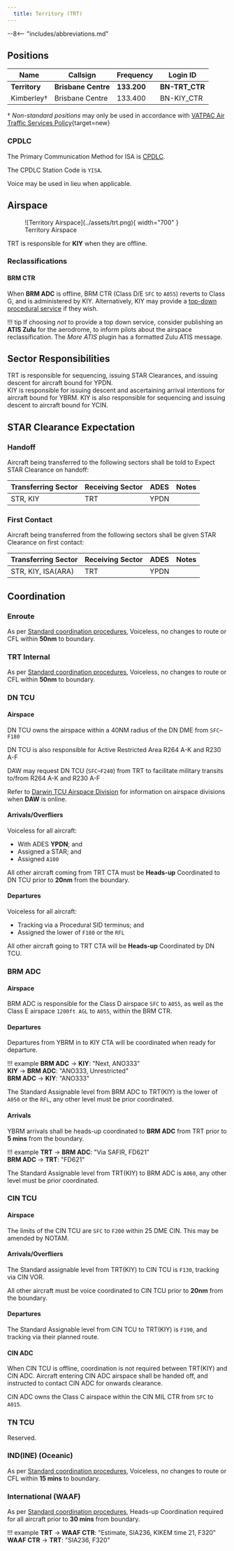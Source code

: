 ```yaml
---
  title: Territory (TRT)
---
```


--8<-- "includes/abbreviations.md"

## Positions
| Name | Callsign | Frequency | Login ID |
| ---- | -------- | --------- | -------- |
| **Territory** | **Brisbane Centre** | **133.200** | **BN-TRT_CTR** |
| Kimberley† | Brisbane Centre | 133.400 | BN-KIY_CTR |

† *Non-standard positions* may only be used in accordance with [VATPAC Air Traffic Services Policy](https://vatpac.org/publications/policies){target=new}

### CPDLC

The Primary Communication Method for ISA is [CPDLC](../../../client/cpdlc).

The CPDLC Station Code is `YISA`.

Voice may be used in lieu when applicable.

## Airspace

<figure markdown>
![Territory Airspace](../assets/trt.png){ width="700" }
  <figcaption>Territory Airspace</figcaption>
</figure>

TRT is responsible for **KIY** when they are offline.  

### Reclassifications
#### BRM CTR
When **BRM ADC** is offline, BRM CTR (Class D/E `SFC` to `A055`) reverts to Class G, and is administered by KIY. Alternatively, KIY may provide a [top-down procedural service](../../../aerodromes/Broome) if they wish.

!!! tip
    If choosing *not* to provide a top down service, consider publishing an **ATIS Zulu** for the aerodrome, to inform pilots about the airspace reclassification. The *More ATIS* plugin has a formatted Zulu ATIS message.

## Sector Responsibilities
TRT is responsible for sequencing, issuing STAR Clearances, and issuing descent for aircraft bound for YPDN.  
KIY is responsible for issuing descent and ascertaining arrival intentions for aircraft bound for YBRM.
KIY is also responsible for sequencing and issuing descent to aircraft bound for YCIN.

## STAR Clearance Expectation
### Handoff
Aircraft being transferred to the following sectors shall be told to Expect STAR Clearance on handoff:

| Transferring Sector | Receiving Sector | ADES | Notes |
| ---- | -------- | --------- | --------- |
| STR, KIY | TRT | YPDN | |

### First Contact
Aircraft being transferred from the following sectors shall be given STAR Clearance on first contact:

| Transferring Sector | Receiving Sector | ADES | Notes |
| ---- | -------- | --------- | --------- |
| STR, KIY, ISA(ARA) | TRT | YPDN | |

## Coordination

### Enroute
As per [Standard coordination procedures](../../../controller-skills/coordination/#enr-enr), Voiceless, no changes to route or CFL within **50nm** to boundary.

### TRT Internal
As per [Standard coordination procedures](../../../controller-skills/coordination/#enr-enr), Voiceless, no changes to route or CFL within **50nm** to boundary.

### DN TCU
#### Airspace
DN TCU owns the airspace within a 40NM radius of the DN DME from `SFC`–`F180`  

DN TCU is also responsible for Active Restricted Area R264 A-K and R230 A-F  

DAW may request DN TCU (`SFC`–`F240`) from TRT to facilitate military transits to/from R264 A-K and R230 A-F  

Refer to [Darwin TCU Airspace Division](../../../terminal/darwin/#airspace-division) for information on airspace divisions when **DAW** is online.

#### Arrivals/Overfliers
Voiceless for all aircraft:

- With ADES **YPDN**; and  
- Assigned a STAR; and  
- Assigned `A100`

All other aircraft coming from TRT CTA must be **Heads-up** Coordinated to DN TCU prior to **20nm** from the boundary.

#### Departures
Voiceless for all aircraft:

- Tracking via a Procedural SID terminus; and  
- Assigned the lower of `F180` or the `RFL`

All other aircraft going to TRT CTA will be **Heads-up** Coordinated by DN TCU.

### BRM ADC
#### Airspace
BRM ADC is responsible for the Class D airspace `SFC` to `A055`, as well as the Class E airspace `1200ft AGL` to `A055`, within the BRM CTR.

#### Departures
Departures from YBRM in to KIY CTA will be coordinated when ready for departure.  

!!! example
    <span class="hotline">**BRM ADC** -> **KIY**</span>: "Next, ANO333"  
    <span class="hotline">**KIY** -> **BRM ADC**</span>: "ANO333, Unrestricted"  
    <span class="hotline">**BRM ADC** -> **KIY**</span>: "ANO333"  

The Standard Assignable level from BRM ADC to TRT(KIY) is the lower of `A050` or the `RFL`, any other level must be prior coordinated.

#### Arrivals
YBRM arrivals shall be heads-up coordinated to **BRM ADC** from TRT prior to **5 mins** from the boundary.

!!! example
    <span class="hotline">**TRT** -> **BRM ADC**</span>: "Via SAFIR, FD621”  
    <span class="hotline">**BRM ADC** -> **TRT**</span>: "FD621"  

The Standard Assignable level from TRT(KIY) to BRM ADC is `A060`, any other level must be prior coordinated.

### CIN TCU
#### Airspace
The limits of the CIN TCU are `SFC` to `F200` within 25 DME CIN. This may be amended by NOTAM.

#### Arrivals/Overfliers
The Standard assignable level from TRT(KIY) to CIN TCU is `F130`, tracking via CIN VOR.

All other aircraft must be voice coordinated to CIN TCU prior to **20nm** from the boundary.

#### Departures
The Standard Assignable level from CIN TCU to TRT(KIY) is `F190`, and tracking via their planned route.

#### CIN ADC
When CIN TCU is offline, coordination is not required between TRT(KIY) and CIN ADC. Aircraft entering CIN ADC airspace shall be handed off, and instructed to contact CIN ADC for onwards clearance.

CIN ADC owns the Class C airspace within the CIN MIL CTR from `SFC` to `A015`.

### TN TCU
Reserved.

### IND(INE) (Oceanic)
As per [Standard coordination procedures](../../../controller-skills/coordination/#pacific-units), Voiceless, no changes to route or CFL within **15 mins** to boundary.

### International (WAAF)
As per [Standard coordination procedures](../../../controller-skills/coordination/#other-units), Heads-up Coordination required for all aircraft prior to **30 mins** from boundary.

!!! example
    <span class="coldline">**TRT** -> **WAAF CTR**</span>: "Estimate, SIA236, KIKEM time 21, F320"  
    <span class="coldline">**WAAF CTR** -> **TRT**</span>: "SIA236, F320"